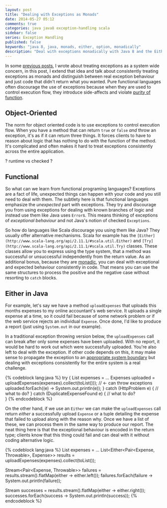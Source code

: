 ```yaml
---
layout: post
title: "Dealing with Exceptions as Monads"
date: 2014-05-27 05:12
comments: true
categories: java java8 exception-handling scala
sidebar: false
series: Exception Handling
published: false
keywords: "java 8, java, monads, either, option, monadically"
description: "Deal with exceptions monadically with Java 8 and the Either class"
---
```


In some [previous posts](http://baddotrobot.com/blog/categories/exceptions/), I wrote about treating exceptions as a system wide concern, in this post, I extend that idea and talk about consistently treating exceptions as monads and distinguish between real exception behaviour and just code that didn't return what you wanted. Pure functional languages often discourage the use of exceptions because when they are used to control execution flow, they introduce side-affects and violate [purity of function](http://baddotrobot.com/blog/2012/04/03/scala-as-a-functional-oo-hybrid/).

<!-- more -->

## Object-Oriented

The norm for object oriented code is to use exceptions to control execution flow. When you have a method that can return `true` or `false` _and_ throw an exception, it's as if it can return three things. It forces clients to have to reason about logic that has nothing to do with the function of the method. It's complicated and often makes it hard to treat exceptions consistently across the entire application.

? runtime vs checked ?

## Functional

So what can we learn from functional programing languages? Exceptions are a fact of life, unexpected things can happen with your code and you still need to deal with them. The subtlety here is that functional languages emphasize the *unexpected* part with exceptions. They try and discourage you from using exceptions for dealing with known branches of logic and instead use them like Java uses `Error`s. This means thinking of exceptions of _exceptional behaviour_ and not Java's notion of checked `Exceptions`. 

So how do languages like Scala discourage you using them like Java? They usually offer alternative mechanisms. Scala for example has the `[Either](http://www.scala-lang.org/api/2.11.1/#scala.util.Either)` and `[Try](http://www.scala-lang.org/api/2.11.1/#scala.util.Try)` classes. These classes allow you to express using the type system, that a method was successful or unsuccessful independently from the return value. As an additional bonus, because they are [monadic](http://debasishg.blogspot.co.uk/2008/03/monads-another-way-to-abstract.html), you can deal with exceptional and expected behaviour consistently in code. That means you can use the same structures to process the positive and the negative case without resorting to `catch` blocks.
  
## Either in Java
  
For example, let's say we have a method `uploadExpenses` that uploads this months expenses to my online accountant's web service. It uploads a single expense at a time, so it could fail because of some network problem or if the web service rejects an individual `Expense`. Once done, I'd like to produce a report (just using `System.out` in our example).

In a traditional exception throwing version below, the `uploadExpenses` call can break after only some expenses have been uploaded. With no report, it would be hard to work out which were successfully uploaded. You're also left to deal with the exception. If other code depends on this, it may make sense to propagate the exception to an [appropriate system boundary](http://baddotrobot.com/blog/2012/03/28/exception-handling-as-a-system-wide-concern/) but dealing with exceptions consistently for the entire system is a real challenge. 

{% codeblock lang:java %}
try {
    List<Expense> expenses = ...
    Expenses uploaded = uploadExpenses(expenses).collect(toList()));    // <- can throw exceptions
    uploaded.forEach((e) -> System.out.println(e));
} catch (HttpProblem e) {
    // what to do?
} catch (DuplicateExpenseFound e) {
    // what to do?  
}
{% endcodeblock %}


On the other hand, if we use an `Either` we can make the `uploadExpenses` call return _either_ a successfully upload `Expense` or a tuple detailing the expense that failed to upload along with the reason why. Once we have a list of these, we can process them in the same way to produce our report. The neat thing here is that the exceptional behaviour is encoded in the return type; clients know that this thing could fail and can deal with it without coding alternative logic.

{% codeblock lang:java %}
List<Expense> expenses = ...
List<Either<Pair<Expense, Throwable>, Expense>> results = uploadExpenses(expenses).collect(toList());

Stream<Pair<Expense, Throwable>> failures = results.stream().flatMap(either -> either.left());
failures.forEach(failure -> System.out.println(failure));

Stream<A> successes = results.stream().flatMap(either -> either.right());
successes.forEach(success -> System.out.println(success));
{% endcodeblock %}
